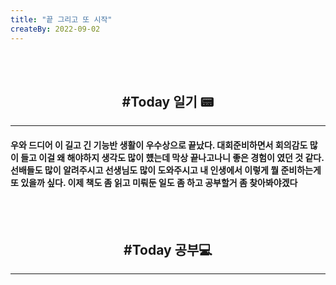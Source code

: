 ```yaml
---
title: "끝 그리고 또 시작"
createBy: 2022-09-02
---
```



<br>
<br>

<h2 style="text-align:center">#Today 일기 📟</h2>

---
#### 우와 드디어 이 길고 긴 기능반 생활이 우수상으로 끝났다. 대회준비하면서 회의감도 많이 들고 이걸 왜 해야하지 생각도 많이 헀는데 막상 끝나고나니 좋은 경험이 였던 것 같다. 선배들도 많이 알려주시고 선생님도 많이 도와주시고 내 인생에서 이렇게 뭘 준비하는게 또 있을까 싶다. 이제 책도 좀 읽고 미뤄둔 일도 좀 하고 공부할거 좀 찾아봐야겠다
<!-- 처음 서울로 전학 왔을 때 나는 적응을 도시라는 괴리감 때문인지 아님 내가 전학 첫 날부터 맨 뒤에서 폰 하고 자고 그래서 인지 모르겠지만 적응을 잘 못했다. 대충 그렇게 시간이 계속 흘렀고 밥 먹을 친구도 없어서 밥도 안먹고 쉬는 시간에는 업드려 있고 수업시간에도 업드려 있었다. 가족들도 많이 걱정했다. 옛날에는 맨날 친구들이랑 놀러다니고 집에오면 싱글벙글 웃던 얘가 집에 와서는 맨날 울상이고 그때 아빠가 내가 집에만 박혀 있으니까 휴가쓰고 맨날 나 데리고 서울 구경 시켜준다고 돌아다니고 놀러다니고 그때마다 아빠가 아들이랑 놀러다녀서 좋다고 했다. 지금 생각하면 너무 감사하고 존경스럽다. 아빠 말대로 시간이 지나니까 반 친구들이랑 조금씩 친해졌다.  -->



<br>
<br>

<h2 style="text-align:center">#Today 공부💻</h2>

---

 